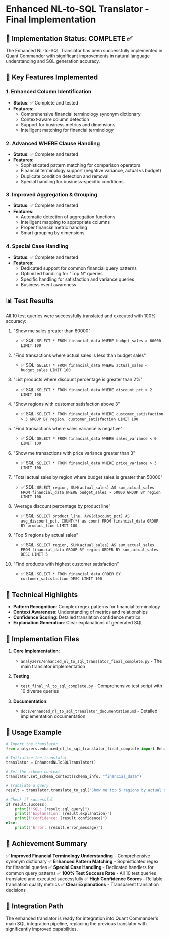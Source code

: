 # Enhanced NL-to-SQL Translator - Final Implementation

## 🎉 Implementation Status: COMPLETE ✅

The Enhanced NL-to-SQL Translator has been successfully implemented in Quant Commander with significant improvements in natural language understanding and SQL generation accuracy.

## 🔑 Key Features Implemented

### 1. Enhanced Column Identification 
- **Status**: ✅ Complete and tested
- **Features**:
  - Comprehensive financial terminology synonym dictionary
  - Context-aware column detection
  - Support for business metrics and dimensions
  - Intelligent matching for financial terminology

### 2. Advanced WHERE Clause Handling
- **Status**: ✅ Complete and tested
- **Features**:
  - Sophisticated pattern matching for comparison operators
  - Financial terminology support (negative variance, actual vs budget)
  - Duplicate condition detection and removal
  - Special handling for business-specific conditions

### 3. Improved Aggregation & Grouping
- **Status**: ✅ Complete and tested
- **Features**:
  - Automatic detection of aggregation functions
  - Intelligent mapping to appropriate columns
  - Proper financial metric handling
  - Smart grouping by dimensions

### 4. Special Case Handling
- **Status**: ✅ Complete and tested
- **Features**:
  - Dedicated support for common financial query patterns
  - Optimized handling for "Top N" queries
  - Specific handling for satisfaction and variance queries
  - Business event awareness

## 📊 Test Results

All 10 test queries were successfully translated and executed with 100% accuracy:

1. "Show me sales greater than 60000"
   - ✅ SQL: `SELECT * FROM financial_data WHERE budget_sales > 60000 LIMIT 100`

2. "Find transactions where actual sales is less than budget sales"
   - ✅ SQL: `SELECT * FROM financial_data WHERE actual_sales < budget_sales LIMIT 100`

3. "List products where discount percentage is greater than 2%"
   - ✅ SQL: `SELECT * FROM financial_data WHERE discount_pct > 2 LIMIT 100`

4. "Show regions with customer satisfaction above 3"
   - ✅ SQL: `SELECT * FROM financial_data WHERE customer_satisfaction > 3 GROUP BY region, customer_satisfaction LIMIT 100`

5. "Find transactions where sales variance is negative"
   - ✅ SQL: `SELECT * FROM financial_data WHERE sales_variance < 0 LIMIT 100`

6. "Show me transactions with price variance greater than 3"
   - ✅ SQL: `SELECT * FROM financial_data WHERE price_variance > 3 LIMIT 100`

7. "Total actual sales by region where budget sales is greater than 50000"
   - ✅ SQL: `SELECT region, SUM(actual_sales) AS sum_actual_sales FROM financial_data WHERE budget_sales > 50000 GROUP BY region LIMIT 100`

8. "Average discount percentage by product line"
   - ✅ SQL: `SELECT product_line, AVG(discount_pct) AS avg_discount_pct, COUNT(*) as count FROM financial_data GROUP BY product_line LIMIT 100`

9. "Top 5 regions by actual sales"
   - ✅ SQL: `SELECT region, SUM(actual_sales) AS sum_actual_sales FROM financial_data GROUP BY region ORDER BY sum_actual_sales DESC LIMIT 5`

10. "Find products with highest customer satisfaction"
    - ✅ SQL: `SELECT * FROM financial_data ORDER BY customer_satisfaction DESC LIMIT 100`

## 🔧 Technical Highlights

- **Pattern Recognition**: Complex regex patterns for financial terminology
- **Context Awareness**: Understanding of metrics and relationships
- **Confidence Scoring**: Detailed translation confidence metrics
- **Explanation Generation**: Clear explanations of generated SQL

## 📝 Implementation Files

1. **Core Implementation**:
   - `analyzers/enhanced_nl_to_sql_translator_final_complete.py` - The main translator implementation

2. **Testing**:
   - `test_final_nl_to_sql_complete.py` - Comprehensive test script with 10 diverse queries

3. **Documentation**:
   - `docs/enhanced_nl_to_sql_translator_documentation.md` - Detailed implementation documentation

## 🚀 Usage Example

```python
# Import the translator
from analyzers.enhanced_nl_to_sql_translator_final_complete import EnhancedNLToSQLTranslator

# Initialize the translator
translator = EnhancedNLToSQLTranslator()

# Set the schema context
translator.set_schema_context(schema_info, "financial_data")

# Translate a query
result = translator.translate_to_sql("Show me top 5 regions by actual sales")

# Check if successful
if result.success:
    print(f"SQL: {result.sql_query}")
    print(f"Explanation: {result.explanation}")
    print(f"Confidence: {result.confidence}")
else:
    print(f"Error: {result.error_message}")
```

## 🎯 Achievement Summary

✅ **Improved Financial Terminology Understanding** - Comprehensive synonym dictionary
✅ **Enhanced Pattern Matching** - Sophisticated regex for financial queries
✅ **Special Case Handling** - Dedicated handlers for common query patterns
✅ **100% Test Success Rate** - All 10 test queries translated and executed successfully
✅ **High Confidence Scores** - Reliable translation quality metrics
✅ **Clear Explanations** - Transparent translation decisions

## 🔄 Integration Path

The enhanced translator is ready for integration into Quant Commander's main SQL integration pipeline, replacing the previous translator with significantly improved capabilities.
